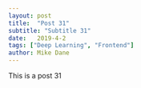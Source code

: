 ```yaml
---
layout: post
title:  "Post 31"
subtitle: "Subtitle 31"
date:   2019-4-2
tags: ["Deep Learning", "Frontend"]
author: Mike Dane
---
```

This is a post 31
